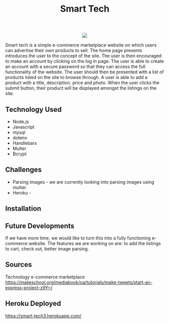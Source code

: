 # <p align="center"> Smart Tech </p>
<br> 
 <p align="center">
  <img src="gif here"/>
</p>

Smart tech is a simple e-commerce marketplace website on which users can advertise their own products to sell. The home page presents introduces the user to the concept of the site. The user is then encouraged to make an account by clicking on the log in page. The user is able to create an account with a secure password so that they can access the full functionality of the website. The user should then be presented with a list of products listed on the site to browse through. A user is able to add a product with a title, description, price and photo. When the user clicks the submit button, their product will be displayed amongst the listings on the site. 

## Technology Used

- Node.js
- Javascript
- mysql
- dotenv
- Handlebars
- Multer
- Bcrypt


## Challenges 

- Parsing images - we are currently looking into parsing images using multer. 
- Heroku -

## Installation



## Future Developments

If we have more time, we would like to turn this into a fully functioning e-commerce website. The features we are working on are: to add the listings to cart, check out, better image parsing. 

## Sources

Technology e-commerce marketplace
https://makeschool.org/mediabook/oa/tutorials/make-tweets/start-an-express-project-z9Y=/

## Heroku Deployed

https://smart-tech3.herokuapp.com/

